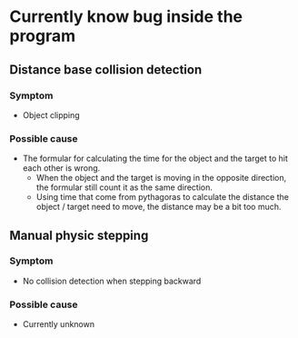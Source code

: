 # Currently know bug inside the program

## Distance base collision detection
### Symptom
- Object clipping
### Possible cause
- The formular for calculating the time for the object and the target to hit each other is wrong.
    - When the object and the target is moving in the opposite direction, the formular still count it as the same direction.
    - Using time that come from pythagoras to calculate the distance the object / target need to move, the distance may be a bit too much.

## Manual physic stepping
### Symptom
- No collision detection when stepping backward
### Possible cause
- Currently unknown